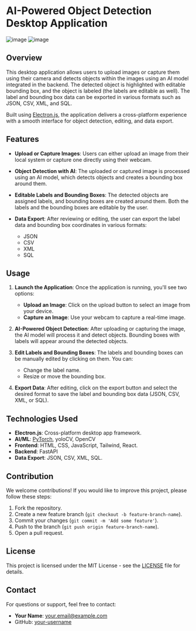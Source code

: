 # AI-Powered Object Detection Desktop Application
![image](https://github.com/user-attachments/assets/8f4a2052-477c-49a3-8567-97b77c87f0ff)
![image](https://github.com/user-attachments/assets/a1c16da5-41a7-4225-b2b3-92ca9fc67833)


## Overview

This desktop application allows users to upload images or capture them using their camera and detects objects within the images using an AI model integrated in the backend. The detected object is highlighted with editable bounding box, and the object is labeled (the labels are editable as well). The label and bounding box data can be exported in various formats such as JSON, CSV, XML, and SQL.

Built using [Electron.js](https://www.electronjs.org/), the application delivers a cross-platform experience with a smooth interface for object detection, editing, and data export.

## Features

- **Upload or Capture Images**: Users can either upload an image from their local system or capture one directly using their webcam.
  
- **Object Detection with AI**: The uploaded or captured image is processed using an AI model, which detects objects and creates a bounding box around them.

- **Editable Labels and Bounding Boxes**: The detected objects are assigned labels, and bounding boxes are created around them. Both the labels and the bounding boxes are editable by the user.

- **Data Export**: After reviewing or editing, the user can export the label data and bounding box coordinates in various formats:
  - JSON
  - CSV
  - XML
  - SQL

## Usage

1. **Launch the Application**: Once the application is running, you'll see two options:
   - **Upload an Image**: Click on the upload button to select an image from your device.
   - **Capture an Image**: Use your webcam to capture a real-time image.

2. **AI-Powered Object Detection**: After uploading or capturing the image, the AI model will process it and detect objects. Bounding boxes with labels will appear around the detected objects.

3. **Edit Labels and Bounding Boxes**: The labels and bounding boxes can be manually edited by clicking on them. You can:
   - Change the label name.
   - Resize or move the bounding box.

4. **Export Data**: After editing, click on the export button and select the desired format to save the label and bounding box data (JSON, CSV, XML, or SQL).


## Technologies Used

- **Electron.js**: Cross-platform desktop app framework.
- **AI/ML**: [PyTorch](https://pytorch.org/), yoloCV, OpenCV
- **Frontend**: HTML, CSS, JavaScript, Tailwind, React.
- **Backend**: FastAPI 
- **Data Export**: JSON, CSV, XML, SQL.

## Contribution

We welcome contributions! If you would like to improve this project, please follow these steps:

1. Fork the repository.
2. Create a new feature branch (`git checkout -b feature-branch-name`).
3. Commit your changes (`git commit -m 'Add some feature'`).
4. Push to the branch (`git push origin feature-branch-name`).
5. Open a pull request.

## License

This project is licensed under the MIT License - see the [LICENSE](LICENSE) file for details.

## Contact

For questions or support, feel free to contact:
- **Your Name**: your.email@example.com
- GitHub: [your-username](https://github.com/your-username)
